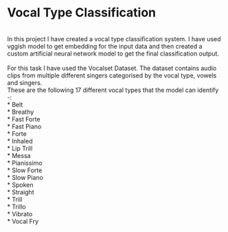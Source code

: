# Vocal Type Classification
<br>
In this project I have created a vocal type classification system. I have used vggish model to get embedding for the input data and then created a custom artificial neural network model to get the final classification output. <br><br>
For this task I have used the Vocalset Dataset. The dataset contains audio clips from multiple different singers categorised by the vocal type, vowels and singers. <br>
These are the following 17 different vocal types that the model can identify -: <br>
* Belt <br>
* Breathy <br>
* Fast Forte <br>
* Fast Piano <br>
* Forte <br>
* Inhaled <br>
* Lip Trill <br>
* Messa <br>
* Pianissimo <br>
* Slow Forte <br>
* Slow Piano <br>
* Spoken <br>
* Straight <br>
* Trill <br>
* Trillo <br>
* Vibrato <br>
* Vocal Fry <br>
